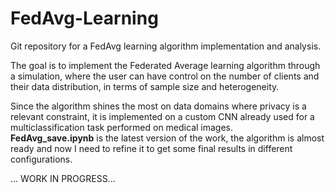 # FedAvg-Learning
Git repository for a FedAvg learning algorithm implementation and analysis.

The goal is to implement the Federated Average learning algorithm through a simulation, where the user can have control on the number of clients and their data distribution, in terms of sample size and heterogeneity.

Since the algorithm shines the most on data domains where privacy is a relevant constraint, it is implemented on a custom CNN already used for a multiclassification task performed on medical images.\
**FedAvg_save.ipynb** is the latest version of the work, the algorithm is almost ready and now I need to refine it to get some final results in different configurations.

... WORK IN PROGRESS...
